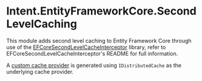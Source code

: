 # Intent.EntityFrameworkCore.SecondLevelCaching

This module adds second level caching to Entity Framework Core through use of the [EFCoreSecondLevelCacheInterceptor](https://github.com/VahidN/EFCoreSecondLevelCacheInterceptor#readme) library, refer to EFCoreSecondLevelCacheInterceptor's README for full information.

A [custom cache provider](https://github.com/VahidN/EFCoreSecondLevelCacheInterceptor?tab=readme-ov-file#using-a-custom-cache-provider) is generated using `IDistributedCache` as the underlying cache provider.
